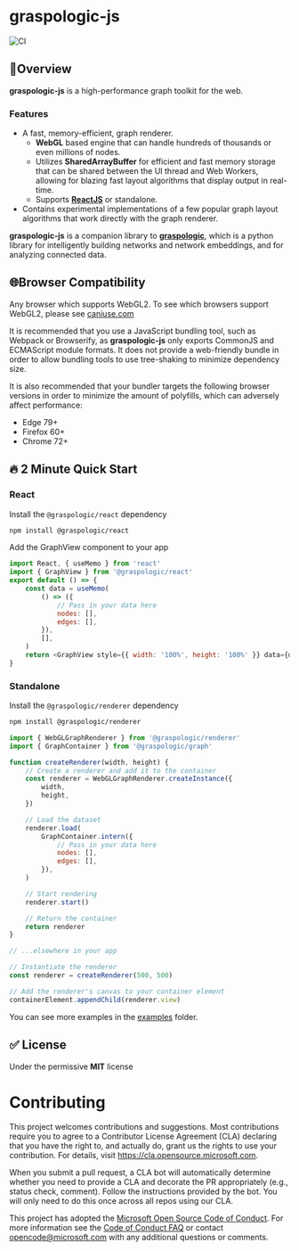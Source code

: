 # graspologic-js

![CI](https://github.com/microsoft/graspologic-js/workflows/CI/badge.svg)

## 📄Overview

**graspologic-js** is a high-performance graph toolkit for the web.

### Features

- A fast, memory-efficient, graph renderer.
  - **WebGL** based engine that can handle hundreds of thousands or even millions of nodes.
  - Utilizes **SharedArrayBuffer** for efficient and fast memory storage that can be shared between the UI thread and Web Workers, allowing for blazing fast layout algorithms that display output in real-time.
  - Supports [**ReactJS**](https://reactjs.org/) or standalone.
- Contains experimental implementations of a few popular graph layout algorithms that work directly with the graph renderer.

**graspologic-js** is a companion library to [**graspologic**](https://github.com/microsoft/graspologic), which is a python library for intelligently building networks and network embeddings, and for analyzing connected data.

## 🌐Browser Compatibility

Any browser which supports WebGL2. To see which browsers support WebGL2, please see [caniuse.com](https://caniuse.com/#feat=webgl2)

It is recommended that you use a JavaScript bundling tool, such as Webpack or Browserify, as **graspologic-js** only exports CommonJS and ECMAScript module formats. It does not provide a web-friendly bundle in order to allow bundling tools to use tree-shaking to minimize dependency size.

It is also recommended that your bundler targets the following browser versions in order to minimize the amount of polyfills, which can adversely affect performance:

- Edge 79+
- Firefox 60+
- Chrome 72+

## 🔥 2 Minute Quick Start

### React

Install the `@graspologic/react` dependency

```sh
npm install @graspologic/react
```

Add the GraphView component to your app

```js
import React, { useMemo } from 'react'
import { GraphView } from '@graspologic/react'
export default () => {
	const data = useMemo(
		() => ({
			// Pass in your data here
			nodes: [],
			edges: [],
		}),
		[],
	)
	return <GraphView style={{ width: '100%', height: '100%' }} data={data} />
}
```

### Standalone

Install the `@graspologic/renderer` dependency

```sh
npm install @graspologic/renderer
```

```js
import { WebGLGraphRenderer } from '@graspologic/renderer'
import { GraphContainer } from '@graspologic/graph'

function createRenderer(width, height) {
	// Create a renderer and add it to the container
	const renderer = WebGLGraphRenderer.createInstance({
		width,
		height,
	})

	// Load the dataset
	renderer.load(
		GraphContainer.intern({
			// Pass in your data here
			nodes: [],
			edges: [],
		}),
	)

	// Start rendering
	renderer.start()

	// Return the container
	return renderer
}

// ...elsewhere in your app

// Instantiate the renderer
const renderer = createRenderer(500, 500)

// Add the renderer's canvas to your container element
containerElement.appendChild(renderer.view)
```

You can see more examples in the [examples](./examples) folder.

## ✅ License

Under the permissive **MIT** license

# Contributing

This project welcomes contributions and suggestions. Most contributions require you to agree to a
Contributor License Agreement (CLA) declaring that you have the right to, and actually do, grant us
the rights to use your contribution. For details, visit https://cla.opensource.microsoft.com.

When you submit a pull request, a CLA bot will automatically determine whether you need to provide
a CLA and decorate the PR appropriately (e.g., status check, comment). Follow the instructions
provided by the bot. You will only need to do this once across all repos using our CLA.

This project has adopted the [Microsoft Open Source Code of Conduct](https://opensource.microsoft.com/codeofconduct/).
For more information see the [Code of Conduct FAQ](https://opensource.microsoft.com/codeofconduct/faq/) or
contact [opencode@microsoft.com](mailto:opencode@microsoft.com) with any additional questions or comments.
